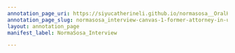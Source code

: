```yaml
---
annotation_page_uri: https://siyucatherineli.github.io/normasosa__OralHistory/annotations/normasosa_interview-canvas-1-former-attorney-in-ut-austin-make-it-possible-for-hispanic-students-to-go-to-colleges.json
annotation_page_slug: normasosa_interview-canvas-1-former-attorney-in-ut-austin-make-it-possible-for-hispanic-students-to-go-to-colleges
layout: annotation_page
manifest_label: NormaSosa_Interview

---
```

